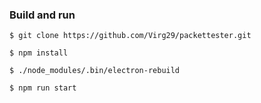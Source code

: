 ### Build and run
`$ git clone https://github.com/Virg29/packettester.git`

`$ npm install`

`$ ./node_modules/.bin/electron-rebuild`

`$ npm run start`
